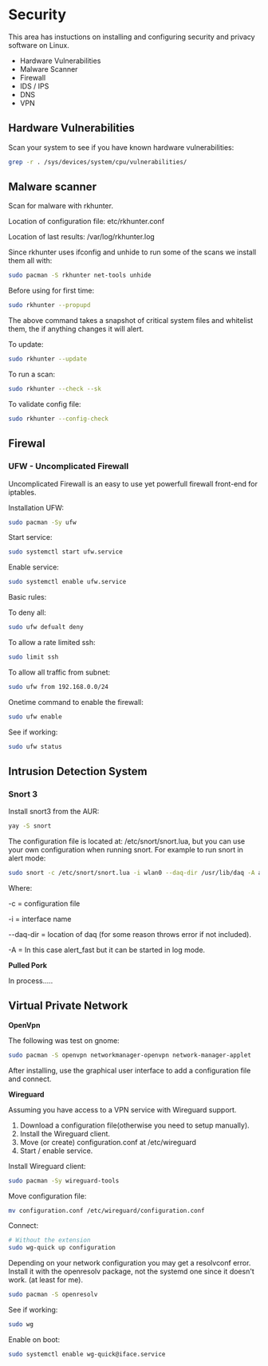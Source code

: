 # Security

This area has instuctions on installing and configuring security and privacy software on Linux.

* Hardware Vulnerabilities
* Malware Scanner
* Firewall
* IDS / IPS
* DNS
* VPN

## Hardware Vulnerabilities

Scan your system to see if you have known hardware vulnerabilities:

```bash
grep -r . /sys/devices/system/cpu/vulnerabilities/
```

## Malware scanner

Scan for malware with rkhunter.

Location of configuration file: etc/rkhunter.conf

Location of last results: /var/log/rkhunter.log

Since rkhunter uses ifconfig and unhide to run some of the scans we install them all with:

```bash
sudo pacman -S rkhunter net-tools unhide
```

Before using for first time:

```bash
sudo rkhunter --propupd
```
The above command takes a snapshot of critical system files and whitelist them, the if anything changes it will alert.

To update:

```bash
sudo rkhunter --update
```

To run a scan:

```bash
sudo rkhunter --check --sk
```

To validate config file:

```bash
sudo rkhunter --config-check
```

## Firewal

### UFW - Uncomplicated Firewall 

Uncomplicated Firewall is an easy to use yet powerfull firewall front-end for iptables.

Installation UFW:

```bash 
sudo pacman -Sy ufw
```

Start service:

```bash
sudo systemctl start ufw.service
```

Enable service:

```bash
sudo systemctl enable ufw.service
```

Basic rules:

To deny all:

```bash
sudo ufw defualt deny
```

To allow a rate limited ssh:

```bash
sudo limit ssh
```

To allow all traffic from subnet:

```bash
sudo ufw from 192.168.0.0/24
```

Onetime command to enable the firewall:

```bash
sudo ufw enable
```

See if working:

```bash
sudo ufw status 
```

## Intrusion Detection System

### Snort 3

Install snort3 from the AUR:

```bash
yay -S snort 
```

The configuration file is located at: /etc/snort/snort.lua, but you can use your own configuration when running snort.  For example to run snort in alert mode:

```bash
sudo snort -c /etc/snort/snort.lua -i wlan0 --daq-dir /usr/lib/daq -A alert_fast 
``` 

Where:

-c = configuration file

-i = interface name

--daq-dir = location of daq (for some reason throws error if not included).

-A = In this case alert_fast but it can be started in log mode.


**Pulled Pork**

In process.....


## Virtual Private Network

**OpenVpn**

The following was test on gnome:

```bash
sudo pacman -S openvpn networkmanager-openvpn network-manager-applet 
```

After installing, use the graphical user interface to add a configuration file and connect.

**Wireguard**

Assuming you have access to a VPN service with Wireguard support.  

1. Download a configuration file(otherwise you need to setup manually).
2. Install the Wireguard client.
3. Move (or create) configuration.conf at /etc/wireguard
4. Start / enable service.

Install Wireguard client:

```bash
sudo pacman -Sy wireguard-tools 
```

Move configuration file:

```bash
mv configuration.conf /etc/wireguard/configuration.conf
```

Connect:

```bash
# Without the extension
sudo wg-quick up configuration 
```

Depending on your network configuration you may get a resolvconf error. Install it with the openresolv package, not the systemd one since it doesn't work. (at least for me).

```bash
sudo pacman -S openresolv
```

See if working:

```bash
sudo wg
```

Enable on boot:

```bash
sudo systemctl enable wg-quick@iface.service
```
